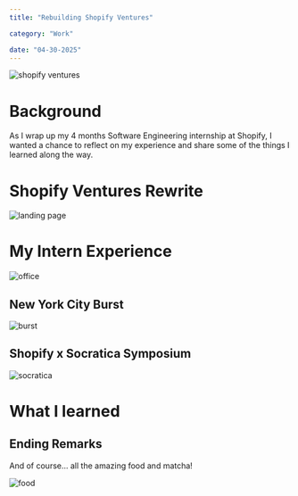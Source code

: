 ```yaml
---
title: "Rebuilding Shopify Ventures"

category: "Work"

date: "04-30-2025"
---
```


![shopify ventures](/img/blog/shopify/shopify_ventures.jpg)

# Background

As I wrap up my 4 months Software Engineering internship at Shopify, I wanted a chance to reflect on my experience and share some of the things I learned along the way.

# Shopify Ventures Rewrite

![landing page](/img/blog/shopify/landing.gif)

# My Intern Experience

![office](/img/blog/shopify/office.jpg)

## New York City Burst

![burst](/img/blog/shopify/burst.jpg)

## Shopify x Socratica Symposium

![socratica](/img/blog/shopify/socratica.jpg)

# What I learned

## Ending Remarks

And of course... all the amazing food and matcha!

![food](/img/blog/shopify/food.png)
